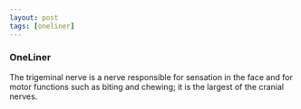 ```yaml
---
layout: post
tags: [oneliner]
---
```



### OneLiner

The trigeminal nerve is a nerve responsible for sensation in the face and for motor functions such as biting and chewing; it is the largest of the cranial nerves.
